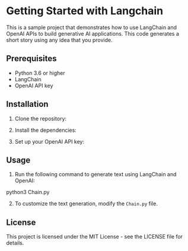 
# Getting Started with Langchain

This is a sample project that demonstrates how to use LangChain and OpenAI APIs to build generative AI applications.
This code generates a short story using any idea that you provide.

## Prerequisites

- Python 3.6 or higher
- LangChain
- OpenAI API key

## Installation

1. Clone the repository:


2. Install the dependencies:


3. Set up your OpenAI API key:


## Usage

1. Run the following command to generate text using LangChain and OpenAI:


python3 Chain.py


2. To customize the text generation, modify the `Chain.py` file.

## License

This project is licensed under the MIT License - see the LICENSE file for details.

